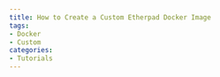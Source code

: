 ```yaml
---
title: How to Create a Custom Etherpad Docker Image
tags:
- Docker
- Custom
categories: 
- Tutorials
---
```

